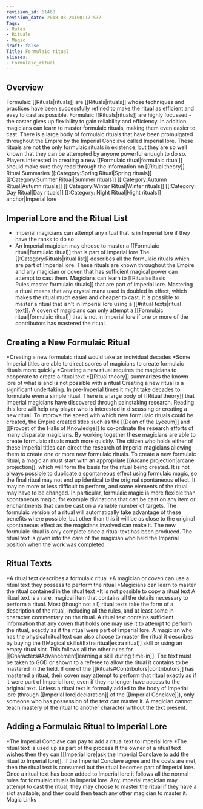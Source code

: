 ```yaml
---
revision_id: 61468
revision_date: 2018-03-24T00:17:53Z
Tags:
- Rules
- Rituals
- Magic
draft: false
Title: Formulaic ritual
aliases:
- Formulaic_ritual
---
```

## Overview
Formulaic [[Rituals|rituals]] are [[Rituals|rituals]] whose techniques and practices have been successfully refined to make the ritual as efficient and easy to cast as possible. Formulaic [[Rituals|rituals]] are highly focussed - the caster gives up flexibility to gain reliability and efficiency. In addition magicians can learn to master formulaic rituals, making them even easier to cast.
There is a large body of formulaic rituals that have been promulgated throughout the Empire by the Imperial Conclave called Imperial lore. These rituals are not the only formulaic rituals in existence, but they are so well known that they can be attempted by anyone powerful enough to do so.
Players interested in creating a new [[Formulaic ritual|formulaic ritual]] should make sure they read through the information on [[Ritual theory]].
Ritual Summaries
[[:Category:Spring Ritual|Spring rituals]]
[[:Category:Summer Ritual|Summer rituals]]
[[:Category:Autumn Ritual|Autumn rituals]]
[[:Category:Winter Ritual|Winter rituals]]
[[:Category: Day Ritual|Day rituals]]
[[:Category: Night Ritual|Night rituals]]
anchor|Imperial lore
## Imperial Lore and the Ritual List
* Imperial magicians can attempt any ritual that is in Imperial lore if they have the ranks to do so
* An Imperial magician may choose to master a [[Formulaic ritual|formulaic ritual]] that is part of Imperial lore
The [[:Category:Rituals|ritual list]] describes all the formulaic rituals which are part of Imperial lore. These rituals are known throughout the Empire and any magician or coven that has sufficient magical power can attempt to cast them.
Magicians can learn to [[Rituals#Basic Rules|master formulaic rituals]] that are part of Imperial lore. Mastering a ritual means that any crystal mana used is doubled in effect, which makes the ritual much easier and cheaper to cast.
It is possible to master a ritual that isn't in Imperial lore using a [[#ritual texts|ritual text]]. A coven of magicians can only attempt a [[Formulaic ritual|formulaic ritual]] that is not in Imperial lore if one or more of the contributors has mastered the ritual.
## Creating a New Formulaic Ritual
*Creating a new formulaic ritual would take an individual decades
*Some Imperial titles are able to direct scores of magicians to create formulaic rituals more quickly
*Creating a new ritual requires the magicians to cooperate to create a ritual text
*[[Ritual theory]] summarizes the known lore of what is and is not possible with a ritual
Creating a new ritual is a significant undertaking. In pre-Imperial times it might take decades to formulate even a simple ritual. There is a large body of [[Ritual theory]] that Imperial magicians have discovered through painstaking research. Reading this lore will help any player who is interested in discussing or creating a new ritual.
To improve the speed with which new formulaic rituals could be created, the Empire created titles such as the [[Dean of the Lyceum]] and [[Provost of the Halls of Knowledge]] to co-ordinate the research efforts of many disparate magicians. By working together these magicians are able to create formulaic rituals much more quickly. The citizen who holds either of these  Imperial titles can direct the research of Imperial magicians allowing them to create one or more new formulaic rituals.
To create a new formulaic ritual, a magician must start with an appropriate [[Arcane projection|arcane projection]], which will form the basis for the ritual being created. It is not always possible to duplicate a spontaneous effect using formulaic magic, so the final ritual may not end up identical to the original spontaneous effect. It may be more or less difficult to perform, and some elements of the ritual may have to be changed. In particular, formulaic magic is more flexible than spontaneous magic, for example divinations that can be cast on any item or enchantments that can be cast on a variable number of targets. The formulaic version of a ritual will automatically take advantage of these benefits where possible, but other than this it will be as close to the original spontaneous effect as the magicians involved can make it.
The new formulaic ritual is only complete once a ritual text has been produced. The ritual text is given into the care of the magician who held the Imperial position when the work was completed.
## Ritual Texts
*A ritual text describes a formulaic ritual
*A magician or coven can use a ritual text they possess to perform the ritual
*Magicians can learn to master the ritual contained in the ritual text
*It is not possible to copy a ritual text
A ritual text is a rare, magical item that contains all the details necessary to perform a ritual. Most (though not all) ritual texts take the form of a description of the ritual, including all the rules, and at least some in-character commentary on the ritual. A ritual text contains sufficient information that any coven that holds one may use it to attempt to perform the ritual, exactly as if the ritual were part of Imperial lore.
A magician who has the physical ritual text can also choose to master the ritual it describes by buying the [[Magical skills#Extra ritual|extra ritual]] skill or using an empty ritual slot. This follows all the other rules for [[Characters#Advancement|learning a skill during time-in]]. The text must be taken to GOD or shown to a referee to allow the ritual it contains to be mastered in the field. 
If one of the [[Rituals#Contributors|contributors]] has mastered a ritual, their coven may attempt to perform that ritual exactly as if it were part of Imperial lore, even if they no longer have access to the original text.
Unless a ritual text is formally added to the body of Imperial lore (through [[Imperial lore|declaration]] of the [[Imperial Conclave]]), only someone who has possession of the text can master it. A magician cannot teach mastery of the ritual to another character without the text present.
## Adding a Formulaic Ritual to Imperial Lore
*The Imperial Conclave can pay to add a ritual text to Imperial lore
*The ritual text is used up as part of the process
If the owner of a ritual text wishes then they can [[Imperial lore|ask the Imperial Conclave to add the ritual to Imperial lore]]. If the Imperial Conclave agree and the costs are met, then the ritual text is consumed but the ritual becomes part of Imperial lore.
Once a ritual text has been added to Imperial lore it follows all the normal rules for formulaic rituals in Imperial lore. Any Imperial magician may attempt to cast the ritual; they may choose to master the ritual if they have a slot available; and they could then teach any other magician to master it.
Magic Links